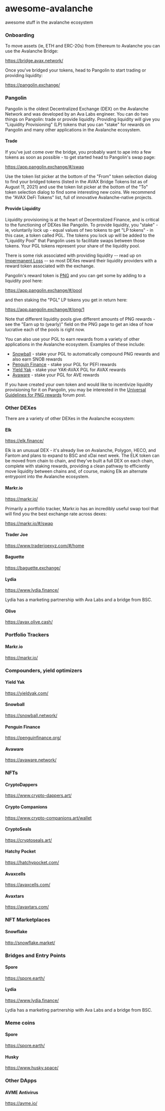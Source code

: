 # awesome-avalanche
awesome stuff in the avalanche ecosystem

### Onboarding

To move assets (ie, ETH and ERC-20s) from Ethereum to Avalanche you can use the Avalanche Bridge:

https://bridge.avax.network/

Once you've bridged your tokens, head to Pangolin to start trading or providing liquidity:

https://pangolin.exchange/

### Pangolin

Pangolin is the oldest Decentralized Exchange (DEX) on the Avalanche Network and was developed by an Ava Labs engineer. You can do two things on Pangolin: trade or provide liquidity. Providing liquidity will give you "Liquidity Provisioning" (LP) tokens that you can "stake" for rewards on Pangolin and many other applications in the Avalanche ecosystem.

#### Trade

If you've just come over the bridge, you probably want to ape into a few tokens as soon as possible - to get started head to Pangolin's swap page:

https://app.pangolin.exchange/#/swap

Use the token list picker at the bottom of the "From" token selection dialog to find your bridged tokens (listed in the AVAX Bridge Tokens list as of August 11, 2021) and use the token list picker at the bottom of the "To" token selection dialog to find some interesting new coins. We recommend the "AVAX DeFi Tokens" list, full of innovative Avalanche-native projects.

#### Provide Liquidity

Liquidity provisioning is at the heart of Decentralized Finance, and is critical to the functioning of DEXes like Pangolin. To provide liquidity, you "stake" - ie, voluntarily lock up - equal values of two tokens to get "LP tokens" - in this case, a token called PGL. The tokens you lock up will be added to the "Liquidity Pool" that Pangolin uses to facilitate swaps between those tokens. Your PGL tokens represent your share of the liquidity pool.

There is some risk associated with providing liquidity -- read up on [Impermanent Loss](https://finematics.com/impermanent-loss-explained/) -- so most DEXes reward their liquidity providers with a reward token associated with the exchange. 

Pangolin's reward token is [PNG](https://info.pangolin.exchange/#/token/0x60781c2586d68229fde47564546784ab3faca982) and you can get some by adding to a liquidity pool here:

https://app.pangolin.exchange/#/pool

and then staking the "PGL" LP tokens you get in return here:

https://app.pangolin.exchange/#/png/1

Note that different liquidity pools give different amounts of PNG rewards - see the "Earn up to (yearly)" field on the PNG page to get an idea of how lucrative each of the pools is right now.

You can also use your PGL to earn rewards from a variety of other applications in the Avalanche ecosystem. Examples of these include:

* [Snowball](https://snowball.network/) - stake your PGL to automatically compound PNG rewards and also earn SNOB rewards
* [Penguin Finance](https://penguinfinance.org/) - stake your PGL for PEFI rewards
* [Yield Yak](https://yieldyak.com/) - stake your YAK-AVAX PGL for AVAX rewards
* [Avaware](https://avaware.network/farm) - stake your PGL for AVE rewards

If you have created your own token and would like to incentivize liquidity provisioning for it on Pangolin, you may be interested in the [Universal Guidelines for PNG rewards](https://gov.pangolin.exchange/t/universal-guidelines-for-png-rewards/1575/7) forum post.

### Other DEXes

There are a variety of other DEXes in the Avalanche ecosystem:

#### Elk

https://elk.finance/

Elk is an unusual DEX - it's already live on Avalanche, Polygon, HECO, and Fantom and plans to expand to BSC and xDai next week. The ELK token can be moved from chain to chain, and they've built a full DEX on each chain, complete with staking rewards, providing a clean pathway to efficiently move liquidity between chains and, of course, making Elk an alternate entrypoint into the Avalanche ecosystem.

#### Markr.io

https://markr.io/

Primarily a portfolio tracker, Markr.io has an incredibly useful swap tool that will find you the best exchange rate across dexes:

https://markr.io/#/swap

#### Trader Joe

https://www.traderjoexyz.com/#/home

#### Baguette

https://baguette.exchange/

#### Lydia

https://www.lydia.finance/

Lydia has a marketing partnership with Ava Labs and a bridge from BSC.

#### Olive

https://avax.olive.cash/

### Portfolio Trackers

#### Markr.io

https://markr.io/


### Compounders, yield optimizers

#### Yield Yak

https://yieldyak.com/

#### Snowball

https://snowball.network/

#### Penguin Finance

https://penguinfinance.org/

#### Avaware

https://avaware.network/

### NFTs

#### CryptoDappers

https://www.crypto-dappers.art/

#### Crypto Companions

https://www.crypto-companions.art/wallet

#### CryptoSeals

https://cryptoseals.art/

#### Hatchy Pocket

https://hatchypocket.com/

#### Avaxcells

https://avaxcells.com/

#### Avaxtars

https://avaxtars.com/

### NFT Marketplaces

#### Snowflake

http://snowflake.market/

### Bridges and Entry Points

#### Spore

https://spore.earth/

#### Lydia

https://www.lydia.finance/

Lydia has a marketing partnership with Ava Labs and a bridge from BSC.

### Meme coins

#### Spore

https://spore.earth/

#### Husky

https://www.husky.space/

### Other DApps

#### AVME Antivirus

https://avme.io/
